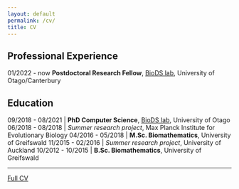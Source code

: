 ```yaml
---
layout: default
permalink: /cv/
title: CV
---
```


## Professional Experience
01/2022 - now **Postdoctoral Research Fellow**, [BioDS lab](https://biods.org/), University of Otago/Canterbury


##  Education

09/2018 - 08/2021 | **PhD Computer Science**, [BioDS lab](https://biods.org/), University of Otago
06/2018 - 08/2018 | *Summer research project*, Max Planck Institute for Evolutionary Biology
04/2016 - 05/2018 | **M.Sc. Biomathematics**, University of Greifswald
11/2015 - 02/2016 | *Summer research project*, University of Auckland
10/2012 - 10/2015 | **B.Sc. Biomathematics**, University of Greifswald

---

[Full CV](cv.pdf)
